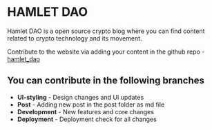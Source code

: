 # HAMLET DAO

Hamlet DAO is a open source crypto blog where you can find content related to crypto technology and its movement.

Contribute to the website via adding your content in the github repo -[hamlet_dao](https://github.com/balamurugan213/hamlet_dao)

## You can contribute in the following branches

- **UI-styling** - Design changes and UI updates
- **Post** - Adding new post in the post folder as md file
- **Development** - New features and core changes
- **Deployment** - Deployment check for all changes
